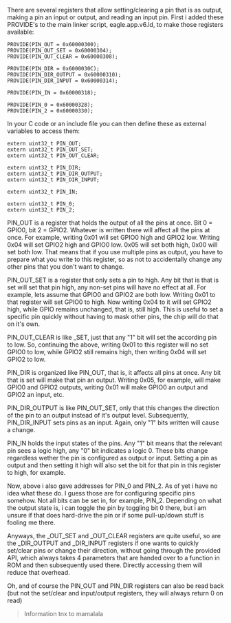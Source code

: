 There are several registers that allow setting/clearing a pin that is as output, making a pin an input or output, and reading an input pin. First i added these PROVIDE's to the main linker script, eagle.app.v6.ld, to make those registers available:

```
PROVIDE(PIN_OUT = 0x60000300);
PROVIDE(PIN_OUT_SET = 0x60000304);
PROVIDE(PIN_OUT_CLEAR = 0x60000308);

PROVIDE(PIN_DIR = 0x6000030C);
PROVIDE(PIN_DIR_OUTPUT = 0x60000310);
PROVIDE(PIN_DIR_INPUT = 0x60000314);

PROVIDE(PIN_IN = 0x60000318);

PROVIDE(PIN_0 = 0x60000328);
PROVIDE(PIN_2 = 0x60000330);
```

In your C code or an include file you can then define these as external variables to access them:

```
extern uint32_t PIN_OUT;
extern uint32_t PIN_OUT_SET;
extern uint32_t PIN_OUT_CLEAR;

extern uint32_t PIN_DIR;
extern uint32_t PIN_DIR_OUTPUT;
extern uint32_t PIN_DIR_INPUT;

extern uint32_t PIN_IN;

extern uint32_t PIN_0;
extern uint32_t PIN_2;
```

PIN_OUT is a register that holds the output of all the pins at once. Bit 0 = GPIO0, bit 2 = GPIO2. Whatever is written there will affect all the pins at once. For example, writing 0x01 will set GPIO0 high and GPIO2 low. Writing 0x04 will set GPIO2 high and GPIO0 low. 0x05 will set both high, 0x00 will set both low. That means that if you use multiple pins as output, you have to prepare what you write to this register, so as not to accidentally change any other pins that you don't want to change.

PIN_OUT_SET is a register that only sets a pin to high. Any bit that is that is set will set that pin high, any non-set pins will have no effect at all. For example, lets assume that GPIO0 and GPIO2 are both low. Writing 0x01 to that register will set GPIO0 to high. Now writing 0x04 to it will set GPIO2 high, while GPIO remains unchanged, that is, still high. This is useful to set a specific pin quickly without having to mask other pins, the chip will do that on it's own.

PIN_OUT_CLEAR is like _SET, just that any "1" bit will set the according pin to low. So, continuing the above, writing 0x01 to this register will no set GPIO0 to low, while GPIO2 still remains high, then writing 0x04 will set GPIO2 to low.

PIN_DIR is organized like PIN_OUT, that is, it affects all pins at once. Any bit that is set will make that pin an output. Writing 0x05, for example, will make GPIO0 and GPIO2 outputs, writing 0x01 will make GPIO0 an output and GPIO2 an input, etc.

PIN_DIR_OUTPUT is like PIN_OUT_SET, only that this changes the direction of the pin to an output instead of it's output level. Subsequently, PIN_DIR_INPUT sets pins as an input. Again, only "1" bits written will cause a change.

PIN_IN holds the input states of the pins. Any "1" bit means that the relevant pin sees a logic high, any "0" bit indicates a logic 0. These bits change regardless wether the pin is configured as output or input. Setting a pin as output and then setting it high will also set the bit for that pin in this register to high, for example.

Now, above i also gave addresses for PIN_0 and PIN_2. As of yet i have no idea what these do. I guess those are for configuring specific pins somehow. Not all bits can be set in, for example, PIN_2. Depending on what the output state is, i can toggle the pin by toggling bit 0 there, but i am unsure if that does hard-drive the pin or if some pull-up/down stuff is fooling me there.

Anyways, the _OUT_SET and _OUT_CLEAR registers are quite useful, so are the _DIR_OUTPUT and _DIR_INPUT registers if one wants to quickly set/clear pins or change their direction, without going through the provided API, which always takes 4 parameters that are handed over to a function in ROM and then subsequently used there. Directly accessing them will reduce that overhead.

Oh, and of course the PIN_OUT and PIN_DIR registers can also be read back (but not the set/clear and input/output registers, they will always return 0 on read)

> Information tnx to mamalala